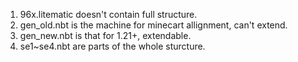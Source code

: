 1. 96x.litematic doesn't contain full structure.  
2. gen_old.nbt is the machine for minecart allignment, can't extend.  
3. gen_new.nbt is that for 1.21+, extendable.  
4. se1~se4.nbt are parts of the whole sturcture.  